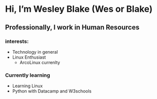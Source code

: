 # Hi, I’m Wesley Blake (Wes or Blake)
## Professionally, I work in Human Resources
### interests:
- Technology in general
- Linux Enthusiast
  - ArcoLinux currenlty
### Currently learning
- Learning Linux
- Python with Datacamp and W3schools

<!---
Wblake95/Wblake95 is a ✨ special ✨ repository because its `README.md` (this file) appears on your GitHub profile.
You can click the Preview link to take a look at your changes.
--->
